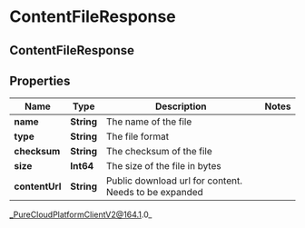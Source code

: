 # ContentFileResponse

## ContentFileResponse

## Properties

|Name | Type | Description | Notes|
|------------ | ------------- | ------------- | -------------|
| **name** | **String** | The name of the file | |
| **type** | **String** | The file format | |
| **checksum** | **String** | The checksum of the file | |
| **size** | **Int64** | The size of the file in bytes | |
| **contentUrl** | **String** | Public download url for content. Needs to be expanded | |



_PureCloudPlatformClientV2@164.1.0_
